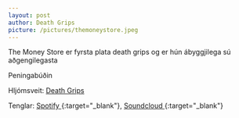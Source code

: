 ```yaml
---
layout: post
author: Death Grips
picture: /pictures/themoneystore.jpeg
---
```

The Money Store er fyrsta plata death grips og er hún ábyggjilega sú aðgengilegasta

Peningabúðin

Hljómsveit: [Death Grips](/authors/dg.html)

Tenglar: [Spotify <span class="icon-spotify"></span>](https://open.spotify.com/album/1PQDjdBpHPikAodJqjzm6a?si=qJcxcIhnSJK6tQ-ZwmjlXA){:target="_blank"},  [Soundcloud <span class="icon-soundcloud"></span>](https://soundcloud.com/deathgrips/sets/the-money-store){:target="_blank"}